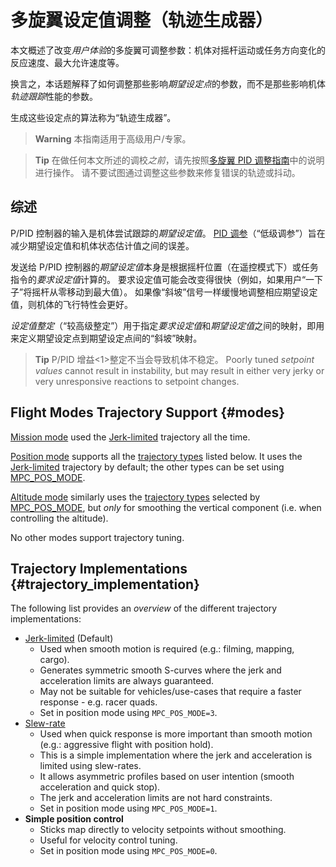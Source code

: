 # 多旋翼设定值调整（轨迹生成器）

本文概述了改变*用户体验*的多旋翼可调整参数：机体对摇杆运动或任务方向变化的反应速度、最大允许速度等。

换言之，本话题解释了如何调整那些影响*期望设定点*的参数，而不是那些影响机体*轨迹跟踪*性能的参数。

生成这些设定点的算法称为“轨迹生成器”。

> **Warning** 本指南适用于高级用户/专家。

<span></span>

> **Tip** 在做任何本文所述的调校*之前*，请先按照[多旋翼 PID 调整指南](../config_mc/pid_tuning_guide_multicopter.md)中的说明进行操作。 请不要试图通过调整这些参数来修复错误的轨迹或抖动。

## 综述

P/PID 控制器的输入是机体尝试跟踪的*期望设定值*。 [PID 调参](../config_mc/pid_tuning_guide_multicopter.md)（“低级调参”）旨在减少期望设定值和机体状态估计值之间的误差。

发送给 P/PID 控制器的*期望设定值*本身是根据摇杆位置（在遥控模式下）或任务指令的*要求设定值*计算的。 要求设定值可能会改变得很快（例如，如果用户“一下子”将摇杆从零移动到最大值）。 如果像“斜坡”信号一样缓慢地调整相应期望设定值，则机体的飞行特性会更好。

*设定值整定*（“较高级整定”）用于指定*要求设定值*和*期望设定值*之间的映射，即用来定义期望设定点到期望设定点间的“斜坡”映射。

> **Tip** P/PID 增益<1>整定不当会导致机体不稳定。 Poorly tuned *setpoint values* cannot result in instability, but may result in either very jerky or very unresponsive reactions to setpoint changes.</p> </blockquote> 
> 
> ## Flight Modes Trajectory Support {#modes}
> 
> [Mission mode](../flight_modes/mission.md) used the [Jerk-limited](../config_mc/mc_jerk_limited_type_trajectory.md) trajectory all the time.
> 
> [Position mode](../flight_modes/position_mc.md) supports all the [trajectory types](#trajectory_implementation) listed below. It uses the [Jerk-limited](../config_mc/mc_jerk_limited_type_trajectory.md) trajectory by default; the other types can be set using [MPC_POS_MODE](../advanced_config/parameter_reference.md#MPC_POS_MODE).
> 
> [Altitude mode](../flight_modes/altitude_mc.md) similarly uses the [trajectory types](#trajectory_implementation) selected by [MPC_POS_MODE](../advanced_config/parameter_reference.md#MPC_POS_MODE), but *only* for smoothing the vertical component (i.e. when controlling the altitude).
> 
> No other modes support trajectory tuning.
> 
> ## Trajectory Implementations {#trajectory_implementation}
> 
> The following list provides an *overview* of the different trajectory implementations:
> 
> - [Jerk-limited](../config_mc/mc_jerk_limited_type_trajectory.md) (Default) 
>   - Used when smooth motion is required (e.g.: filming, mapping, cargo).
>   - Generates symmetric smooth S-curves where the jerk and acceleration limits are always guaranteed.
>   - May not be suitable for vehicles/use-cases that require a faster response - e.g. racer quads.
>   - Set in position mode using `MPC_POS_MODE=3`.
> - [Slew-rate](../config_mc/mc_slew_rate_type_trajectory.md) 
>   - Used when quick response is more important than smooth motion (e.g.: aggressive flight with position hold).
>   - This is a simple implementation where the jerk and acceleration is limited using slew-rates.
>   - It allows asymmetric profiles based on user intention (smooth acceleration and quick stop). 
>   - The jerk and acceleration limits are not hard constraints.
>   - Set in position mode using `MPC_POS_MODE=1`.
> - **Simple position control** 
>   - Sticks map directly to velocity setpoints without smoothing.
>   - Useful for velocity control tuning.
>   - Set in position mode using `MPC_POS_MODE=0`.